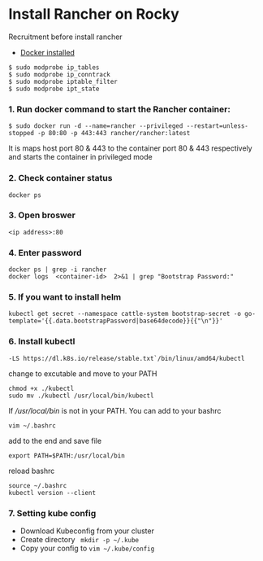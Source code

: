 # Install Rancher on Rocky

Recruitment before install rancher
- [Docker installed](https://github.com/Yuzyzy88/install-docker-rocky)


```
$ sudo modprobe ip_tables
$ sudo modprobe ip_conntrack
$ sudo modprobe iptable_filter
$ sudo modprobe ipt_state
```
  

### 1. Run docker command to start the Rancher container:
   
   ```
   $ sudo docker run -d --name=rancher --privileged --restart=unless-stopped -p 80:80 -p 443:443 rancher/rancher:latest
   ```
   
   It is maps host port 80 & 443 to the container port 80 & 443 respectively and starts the container in privileged mode

### 2. Check container status

  ```
  docker ps
  ```

### 3. Open broswer

  ```
  <ip address>:80
  ```

### 4. Enter password

  ```
  docker ps | grep -i rancher
  docker logs  <container-id>  2>&1 | grep "Bootstrap Password:"
  ```

### 5. If you want to install helm

  ```
  kubectl get secret --namespace cattle-system bootstrap-secret -o go-template='{{.data.bootstrapPassword|base64decode}}{{"\n"}}'
  ```


### 6. Install kubectl

  ```
  -LS https://dl.k8s.io/release/stable.txt`/bin/linux/amd64/kubectl
  ```

  change to excutable and move to your PATH

  ```
  chmod +x ./kubectl
  sudo mv ./kubectl /usr/local/bin/kubectl
  ```

  If */usr/local/bin* is not in your PATH. You can add to your bashrc

  ```
  vim ~/.bashrc
  ```

  add to the end and save file

  ```
  export PATH=$PATH:/usr/local/bin
  ```

  reload bashrc

  ```
  source ~/.bashrc
  kubectl version --client
  ```

### 7. Setting kube config
  - Download Kubeconfig from your cluster
  - Create directory  ``` mkdir -p ~/.kube```
  - Copy your config to ``` vim ~/.kube/config ```
